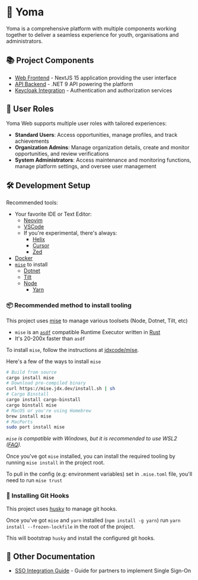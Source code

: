 # 🌟 Yoma

Yoma is a comprehensive platform with multiple components working together to deliver a seamless experience for youth, organisations and administrators.

## 📚 Project Components

- [Web Frontend](./src/web/README.md) - NextJS 15 application providing the user interface
- [API Backend](./src/api/README.md) - .NET 9 API powering the platform
- [Keycloak Integration](./src/keycloak/README.md) - Authentication and authorization services

## 👥 User Roles

Yoma Web supports multiple user roles with tailored experiences:

- **Standard Users**: Access opportunities, manage profiles, and track achievements
- **Organization Admins**: Manage organization details, create and monitor opportunities, and review verifications
- **System Administrators**: Access maintenance and monitoring functions, manage platform settings, and oversee user management

## 🛠️ Development Setup

Recommended tools:

- Your favorite IDE or Text Editor:
  - [Neovim](https://neovim.io/)
  - [VSCode](https://code.visualstudio.com/)
  - If you're experimental, there's always:
    - [Helix](https://helix-editor.com/)
    - [Cursor](https://www.cursor.so/)
    - [Zed](https://zed.dev/)
- [Docker](https://www.docker.com/)
- [`mise`](https://mise.jdx.dev/) to install
  - [Dotnet](https://dotnet.microsoft.com/)
  - [Tilt](https://tilt.dev/)
  - [Node](https://nodejs.org/en/)
    - [Yarn](https://yarnpkg.com/)

### 📦 Recommended method to install tooling

This project uses [mise](https://mise.jdx.dev/) to manage various toolsets (Node, Dotnet, Tilt, etc)

- `mise` is an [`asdf`](https://asdf-vm.com/) compatible Runtime Executor written in [Rust](https://www.rust-lang.org/)
- It's 20-200x faster than `asdf`

To install `mise`, follow the instructions at [jdxcode/mise](https://mise.jdx.dev/getting-started.html).

Here's a few of the ways to install `mise`

```sh
# Build from source
cargo install mise
# Download pre-compiled binary
curl https://mise.jdx.dev/install.sh | sh
# Cargo Binstall
cargo install cargo-binstall
cargo binstall mise
# MacOS or you're using Homebrew
brew install mise
# MacPorts
sudo port install mise
```

_`mise` is compatible with Windows, but it is recommended to use WSL2 ([FAQ](https://mise.jdx.dev/faq.html#windows-support))._

Once you've got `mise` installed, you can install the required tooling by running `mise install` in the project root.

To pull in the config (e.g: environment variables) set in `.mise.toml` file, you'll need to run `mise trust`

### 🔄 Installing Git Hooks

This project uses [husky](https://typicode.github.io/husky/#/) to manage git hooks.

Once you've got `mise` and `yarn` installed (`npm install -g yarn`) run `yarn install --frozen-lockfile` in the root of the project.

This will bootstrap `husky` and install the configured git hooks.

## 📐 Other Documentation

- [SSO Integration Guide](./docs/sso/README.md) - Guide for partners to implement Single Sign-On
